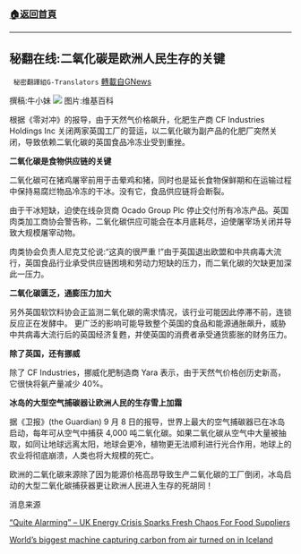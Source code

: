 ###  [:house:返回首頁](https://github.com/ourhimalayas/txt)
---


## 秘翻在线:二氧化碳是欧洲人民生存的关键
` 秘密翻譯組G-Translators` [轉載自GNews](https://gnews.org/zh-hans/1547940/)

撰稿:牛小妹
![](https://assets.gnews.org/wp-content/uploads/2021/09/p-10.jpg)
图片:维基百科

根据《零对冲》的报导，由于天然气价格飙升，化肥生产商 CF Industries Holdings Inc 关闭两家英国工厂的营运，以二氧化碳为副产品的化肥厂突然关闭，导致依赖二氧化碳的英国食品冷冻业受到重挫。

**二氧化碳是食物供应链的关键**

二氧化碳可在猪鸡屠宰前用于击晕鸡和猪，同时也是延长食物保鲜期和在运输过程中保持易腐烂物品冷冻的干冰。没有它，食品供应链将会断裂。

由于干冰短缺，迫使在线杂货商 Ocado Group Plc 停止交付所有冷冻产品。英国肉类加工商协会警告称，二氧化碳供应可能会在本月底耗尽，迫使屠宰场关闭并导致大规模屠宰动物。

肉类协会负责人尼克艾伦说:“这真的很严重 !”由于英国退出欧盟和中共病毒大流行，英国食品行业承受供应链困境和劳动力短缺的压力，而二氧化碳的欠缺更加深此一压力。

**二氧化碳匮乏，通膨压力加大**

另外英国软饮料协会正监测二氧化碳的需求情况，该行业可能因此停滞不前，连锁反应正在发酵中。 更广泛的影响可能导致整个英国的食品和能源通胀飙升，威胁中共病毒大流行后的英国经济复甦，并使英国的消费者承受通货膨胀的财务压力。

**除了英国，还有挪威**

除了 CF Industries，挪威化肥制造商 Yara 表示，由于天然气价格创历史新高，它很快将氨产量减少 40%。

**冰岛的大型空气捕碳器让欧洲人民的生存雪上加霜**

据《卫报》(the Guardian) 9 月 8 日的报导，世界上最大的空气捕碳器已在冰岛启动，每年可从空气中捕获 4,000 吨二氧化碳。如果二氧化碳从空气中大量被抽取，如同让地球远离太阳，地球会更冷，植物更无法顺利进行光合作用，地球上的农业将彻底崩溃，人类也将大规模的死亡。

欧洲的二氧化碳来源除了因为能源价格高昂导致生产二氧化碳的工厂倒闭，冰岛启动的大型二氧化碳捕获器更让欧洲人民进入生存的死胡同！

消息来源

[“Quite Alarming” – UK Energy Crisis Sparks Fresh Chaos For Food Suppliers](http://&quot;Quite%20Alarming&quot;%20-%20UK%20Energy%20Crisis%20Sparks%20Fresh%20Chaos%20For%20Food%20Suppliers)

[World’s biggest machine capturing carbon from air turned on in Iceland](http://World’s%20biggest%20machine%20capturing%20carbon%20from%20air%20turned%20on%20in%20Iceland)
